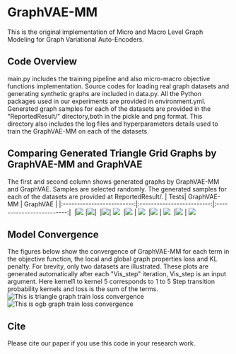 # GraphVAE-MM
This is the original implementation of Micro and Macro Level Graph Modeling for Graph Variational Auto-Encoders.

## Code Overview
main.py includes the training pipeline and also micro-macro objective functions implementation. Source codes for loading real graph datasets and generating synthetic graphs are included in data.py. All the Python packages used in our experiments are provided in environment.yml. Generated graph samples for each of the datasets are provided in the "ReportedResult/" directory,both in the pickle and png format. This directory also includes the log files and hyperparameters details used to train the GraphVAE-MM on each of the datasets.

## Comparing Generated **Triangle Grid** Graphs by GraphVAE-MM and GraphVAE
The first and second column shows generated graphs by GraphVAE-MM and GraphVAE. Samples are selected randomly. The generated samples for each of the datasets are provided at ReportedResult/.
| Tests| GraphVAE-MM             |  GraphVAE |
|:-------------------------:|:-------------------------:|:-------------------------:|
![]() |![](https://github.com/ddccbbee/GraphVAE-MM/blob/main/ReportedResult/MMD_AvePool_FC_triangular_grid_graphGeneration_KernelAugmentedWithTotalNumberOfTrianglesBFSTrue200001652199375.4136705/01710triangular_grid_ConnectedComponnents.png) |![](https://github.com/ddccbbee/GraphVAE-MM/blob/main/ReportedResult/MMD_AvePool_FC_triangular_grid_graphGeneration_kipfBFSTrue200001651972897.5996404/121500triangular_grid_ConnectedComponnents.png)|
![]() |![](https://github.com/ddccbbee/GraphVAE-MM/blob/main/ReportedResult/MMD_AvePool_FC_triangular_grid_graphGeneration_KernelAugmentedWithTotalNumberOfTrianglesBFSTrue200001652199375.4136705/01810triangular_grid_ConnectedComponnents.png)| ![](https://github.com/ddccbbee/GraphVAE-MM/blob/main/ReportedResult/MMD_AvePool_FC_triangular_grid_graphGeneration_kipfBFSTrue200001651972897.5996404/01810triangular_grid_ConnectedComponnents.png)
![]() |![](https://github.com/ddccbbee/GraphVAE-MM/blob/main/ReportedResult/MMD_AvePool_FC_triangular_grid_graphGeneration_KernelAugmentedWithTotalNumberOfTrianglesBFSTrue200001652199375.4136705/12720triangular_grid_ConnectedComponnents.png) | ![](https://github.com/ddccbbee/GraphVAE-MM/blob/main/ReportedResult/MMD_AvePool_FC_triangular_grid_graphGeneration_kipfBFSTrue200001651972897.5996404/101040triangular_grid_ConnectedComponnents.png)
![]() |![](https://github.com/ddccbbee/GraphVAE-MM/blob/main/ReportedResult/MMD_AvePool_FC_triangular_grid_graphGeneration_KernelAugmentedWithTotalNumberOfTrianglesBFSTrue200001652199375.4136705/101040triangular_grid_ConnectedComponnents.png) | ![](https://github.com/ddccbbee/GraphVAE-MM/blob/main/ReportedResult/MMD_AvePool_FC_triangular_grid_graphGeneration_kipfBFSTrue200001651972897.5996404/101170triangular_grid_ConnectedComponnents.png)
![]() |![](https://github.com/ddccbbee/GraphVAE-MM/blob/main/ReportedResult/MMD_AvePool_FC_triangular_grid_graphGeneration_KernelAugmentedWithTotalNumberOfTrianglesBFSTrue200001652199375.4136705/16910triangular_grid_ConnectedComponnents.png) | ![](https://github.com/ddccbbee/GraphVAE-MM/blob/main/ReportedResult/MMD_AvePool_FC_triangular_grid_graphGeneration_kipfBFSTrue200001651972897.5996404/111020triangular_grid_ConnectedComponnents.png)


## Model Convergence
The figures below show the convergence of GraphVAE-MM for each term in the objective function,  the local and global graph properties loss and KL penalty. For brevity, only two datasets are illustrated. These plots are generated automatically after each "Vis_step" iteration, Vis_step is an input argument. Here kernel1 to kernel 5 corresponds to 1 to 5 Step transition probability kernels and loss is the sum of the terms. 
![This is triangle graph train loss convergence](https://github.com/ddccbbee/GraphVAE-MM/blob/main/Concerge_triangle.png)
![This is ogb graph train loss convergence](https://github.com/ddccbbee/GraphVAE-MM/blob/main/Concerge_ogb.png)



## Cite
Please cite our paper if you use this code in your research work.
